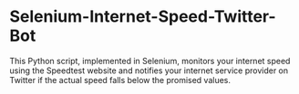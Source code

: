 # Selenium-Internet-Speed-Twitter-Bot
This Python script, implemented in Selenium, monitors your internet speed using the Speedtest website and notifies your internet service provider on Twitter if the actual speed falls below the promised values.
